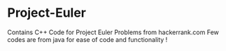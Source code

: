 # Project-Euler
Contains C++ Code for Project Euler Problems from hackerrank.com
Few codes are from java for ease of code and functionality !
